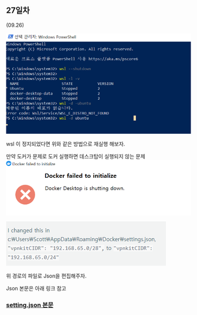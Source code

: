 ## 27일차
(09.26)

![img_1.png](img_1.png)

wsl 이 정지되었다면 위와 같은 방법으로 재실행 해보자.

만약 도커가 문제로  도커 실행하면 데스크탑이 실행되지 않는 문제
![img_3.png](img_3.png)



![img_2.png](img_2.png)

위 경로의 파일로 Json을 편집해주자.

Json 본문은 아래 링크 참고
### [setting.json 본문](https://docs.docker.com/desktop/hardened-desktop/settings-management/configure/)



